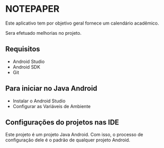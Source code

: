 # NOTEPAPER

Este aplicativo tem por objetivo geral fornece um calendário acadêmico.

Sera efetuado melhorias no projeto.

## Requisitos

 * Android Studio
 * Android SDK
 * Git

## Para iniciar no Java Android

* Instalar o Android Studio
* Configurar as Variáveis de Ambiente

## Configurações do projetos nas IDE

Este projeto é um projeto Java Android. Com isso, o processo de configuração dele é o padrão de qualquer projeto Android.
